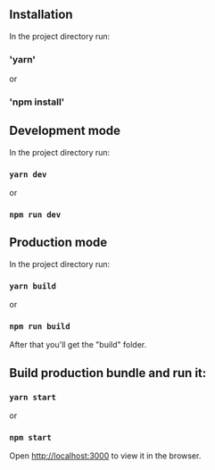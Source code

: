 ## Installation

In the project directory run:

### 'yarn'

or

### 'npm install'

## Development mode

In the project directory run:

### `yarn dev`

or

### `npm run dev`

## Production mode

In the project directory run:

### `yarn build`

or

### `npm run build`

After that you'll get the "build" folder.

## Build production bundle and run it:

### `yarn start`

or

### `npm start`

Open [http://localhost:3000](http://localhost:3000) to view it in the browser.
